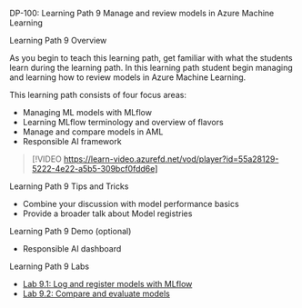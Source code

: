 DP-100: Learning Path 9 Manage and review models in Azure Machine Learning

Learning Path 9 Overview

As you begin to teach this learning path, get familiar with what the students learn during the learning path. In this learning path student begin managing and learning how to review models in Azure Machine Learning.

This learning path consists of four focus areas:

- Managing ML models with MLflow
- Learning MLflow terminology and overview of flavors
- Manage and compare models in AML
- Responsible AI framework

> [!VIDEO https://learn-video.azurefd.net/vod/player?id=55a28129-5222-4e22-a5b5-309bcf0fdd6e]

Learning Path 9 Tips and Tricks

- Combine your discussion with model performance basics
- Provide a broader talk about Model registries

Learning Path 9 Demo (optional)

- Responsible AI dashboard

Learning Path 9 Labs

- [Lab 9.1: Log and register models with MLflow](https://microsoftlearning.github.io/mslearn-azure-ml/Instructions/10-Log-mlflow-models.html)
- [Lab 9.2: Compare and evaluate models](https://microsoftlearning.github.io/mslearn-azure-ml/Instructions/10-Compare-models.html)
